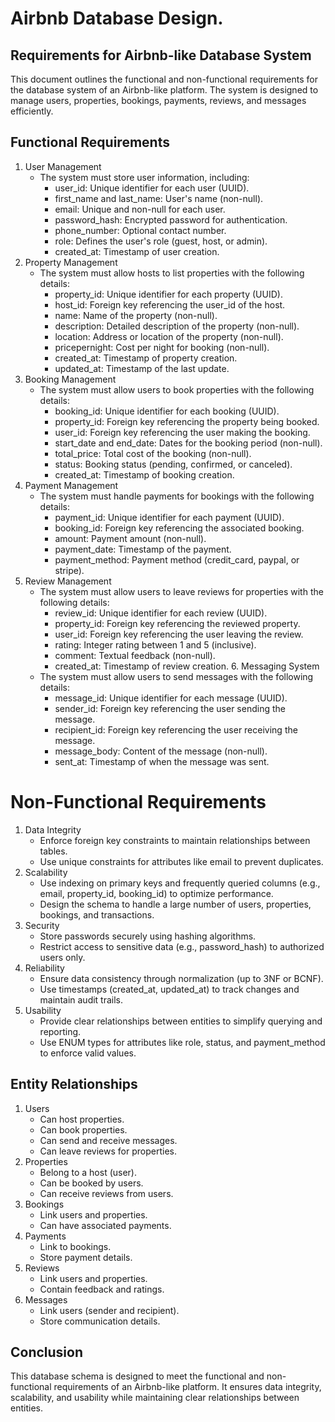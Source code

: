 # Airbnb Database Design.

## Requirements for Airbnb-like Database System
This document outlines the functional and non-functional requirements for the database system of an Airbnb-like platform. The system is designed to manage users, properties, bookings, payments, reviews, and messages efficiently.

## Functional Requirements
 1. User Management
     * The system must store user information, including:
         * user_id: Unique identifier for each user (UUID).
         * first_name and last_name: User's name (non-null).
         * email: Unique and non-null for each user.
         * password_hash: Encrypted password for authentication.
         * phone_number: Optional contact number.
         * role: Defines the user's role (guest, host, or admin).
         * created_at: Timestamp of user creation.
  2. Property Management
      * The system must allow hosts to list properties with the following details:
         * property_id: Unique identifier for each property (UUID).
         * host_id: Foreign key referencing the user_id of the host.
         * name: Name of the property (non-null).
         * description: Detailed description of the property (non-null).
         * location: Address or location of the property (non-null).
         * pricepernight: Cost per night for booking (non-null).
         * created_at: Timestamp of property creation.
         * updated_at: Timestamp of the last update.
  3. Booking Management
      * The system must allow users to book properties with the following details:
          * booking_id: Unique identifier for each booking (UUID).
          * property_id: Foreign key referencing the property being booked.
          * user_id: Foreign key referencing the user making the booking.
          * start_date and end_date: Dates for the booking period (non-null).
          * total_price: Total cost of the booking (non-null).
          * status: Booking status (pending, confirmed, or canceled).
          * created_at: Timestamp of booking creation.
  4. Payment Management
      * The system must handle payments for bookings with the following details:
          * payment_id: Unique identifier for each payment (UUID).
          * booking_id: Foreign key referencing the associated booking.
          * amount: Payment amount (non-null).
          * payment_date: Timestamp of the payment.
          * payment_method: Payment method (credit_card, paypal, or stripe).
   5. Review Management
      * The system must allow users to leave reviews for properties with the following details:
          * review_id: Unique identifier for each review (UUID).
          * property_id: Foreign key referencing the reviewed property.
          * user_id: Foreign key referencing the user leaving the review.
          * rating: Integer rating between 1 and 5 (inclusive).
          * comment: Textual feedback (non-null).
          * created_at: Timestamp of review creation.
    6. Messaging System
      * The system must allow users to send messages with the following details:
          * message_id: Unique identifier for each message (UUID).
          * sender_id: Foreign key referencing the user sending the message.
          * recipient_id: Foreign key referencing the user receiving the message.
          * message_body: Content of the message (non-null).
          * sent_at: Timestamp of when the message was sent.
# Non-Functional Requirements
  1. Data Integrity
      * Enforce foreign key constraints to maintain relationships between tables.
      * Use unique constraints for attributes like email to prevent duplicates.
2. Scalability
      * Use indexing on primary keys and frequently queried columns (e.g., email, property_id,      booking_id) to optimize performance.
      * Design the schema to handle a large number of users, properties, bookings, and transactions.
3. Security
      * Store passwords securely using hashing algorithms.
      * Restrict access to sensitive data (e.g., password_hash) to authorized users only.
4. Reliability
      * Ensure data consistency through normalization (up to 3NF or BCNF).
      * Use timestamps (created_at, updated_at) to track changes and maintain audit trails.
5. Usability
      * Provide clear relationships between entities to simplify querying and reporting.
      * Use ENUM types for attributes like role, status, and payment_method to enforce valid values.
## Entity Relationships
 1. Users
    * Can host properties.
    * Can book properties.
    * Can send and receive messages.
    * Can leave reviews for properties.
 2. Properties
    * Belong to a host (user).
    * Can be booked by users.
    * Can receive reviews from users.
 3. Bookings
    * Link users and properties.
    * Can have associated payments.
 4. Payments
    * Link to bookings.
    * Store payment details.
 5. Reviews
    * Link users and properties.
    * Contain feedback and ratings.
 6. Messages
    * Link users (sender and recipient).
    * Store communication details.
## Conclusion
This database schema is designed to meet the functional and non-functional requirements of an Airbnb-like platform. It ensures data integrity, scalability, and usability while maintaining clear relationships between entities.

